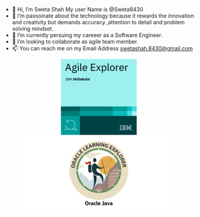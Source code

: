 - 👋 Hi, I’m Sweta Shah My user Name is @Sweta8430 
- 👀 I’m passoinate about the technology because it rewards the innovation and creativity but demands accuracy ,attention to detail and problem solving mindset.
- 🌱 I’m currently persuing my careeer as a Software Engineer.
- 💞️ I’m looking to collaborate as agile team member.
- 📫 You can reach me on my Email Address swetashah.8430@gmail.com

<!---
Sweta8430/Sweta8430 is a ✨ special ✨ repository because its `README.md` (this file) appears on your GitHub profile.
You can click the Preview link to take a look at your changes.
--->



<p align="center">
  <img src="Assets/Agile_Explorer.png" width=200>
  <img src="Assets/download.png" width=400>
</p>
